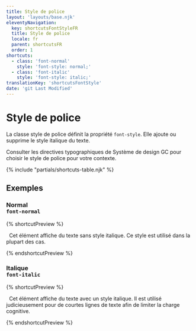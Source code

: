 ```yaml
---
title: Style de police
layout: 'layouts/base.njk'
eleventyNavigation:
  key: shortcutsFontStyleFR
  title: Style de police
  locale: fr
  parent: shortcutsFR
  order: 1
shortcuts:
  - class: 'font-normal'
    style: 'font-style: normal;'
  - class: 'font-italic'
    style: 'font-style: italic;'
translationKey: 'shortcutsFontStyle'
date: 'git Last Modified'
---
```


# Style de police

La classe style de police définit la propriété `font-style`. Elle ajoute ou supprime le style italique du texte.

<gcds-notice type="warning" notice-title-tag="h2" notice-title="Utiliser avec prudence">
  <gcds-text><gcds-link href="{{ links.typographyFontStyles }}">Consulter les directives typographiques de Système de design GC</gcds-link> pour choisir le style de police pour votre contexte.</gcds-text>
</gcds-notice>

{% include "partials/shortcuts-table.njk" %}

## Exemples

### Normal<br/>`font-normal`

{% shortcutPreview %}

<p class="font-normal">
  Cet élément affiche du texte sans style italique. Ce style est utilisé dans la plupart des cas.
</p>
{% endshortcutPreview %}

### Italique<br/>`font-italic`

{% shortcutPreview %}

<p class="font-italic">
  Cet élément affiche du texte avec un style italique. Il est utilisé judicieusement pour de courtes lignes de texte afin de limiter la charge cognitive.
</p>
{% endshortcutPreview %}
